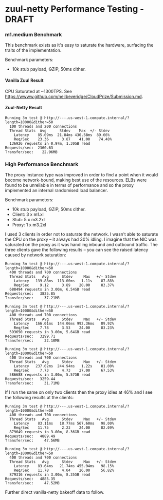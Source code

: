 # zuul-netty Performance Testing - DRAFT

### m1.medium Benchmark 
This benchmark exists as it's easy to saturate the hardware, surfacing the traits of the implementation.

Benchmark parameters:
- 10k stub payload, GZIP, 50ms dither.

#### Vanilla Zuul Result
CPU Saturated at ~1300TPS. See https://wwww.github.com/neilbeveridge/CloudPrize/Submission.md.

#### Zuul-Netty Result
```
Running 3m test @ http://---.us-west-1.compute.internal/?length=10000&dither=50
  100 threads and 200 connections
  Thread Stats  Avg      Stdev    Max  +/- Stdev
    Latency    85.09ms  21.84ms 430.58ms  89.66%
    Req/Sec    23.36      3.87    41.00    74.48%
  136926 requests in 0.97m, 1.30GB read
Requests/sec:  2360.63
Transfer/sec:    22.96MB
```

### High Performance Benchmark
The proxy instance type was improved in order to find a point when it would become network-bound, making best use of the resources. ELBs were found to be unreliable in terms of performance and so the proxy implemented an internal randomised load balancer.

Benchmark parameters:
- 10k stub payload, GZIP, 50ms dither.
- Client: 3 x m1.xl
- Stub: 5 x m3.2xl
- Proxy: 1 x m3.2xl

I used 3 clients in order not to saturate the network. I wasn't able to saturate the CPU on the proxy – it always had 30% idling. I imagine that the NIC was saturated on the proxy as it was handling inbound and outbound traffic. The three clients gave the following results – you can see the raised latency caused by network saturation:

```
Running 3m test @ http://---.us-west-1.compute.internal/?length=10000&dither=50
  400 threads and 700 connections
  Thread Stats   Avg      Stdev     Max   +/- Stdev
    Latency   139.88ms  113.00ms   1.11s    87.88%
    Req/Sec     9.12      3.89    20.00     83.37%
  688494 requests in 3.00m, 6.54GB read
Requests/sec:   3825.85
Transfer/sec:     37.21MB
```
```
Running 3m test @ http://---.us-west-1.compute.internal/?length=10000&dither=50
  400 threads and 700 connections
  Thread Stats   Avg      Stdev     Max   +/- Stdev
    Latency   166.01ms  144.06ms 992.36ms   89.92%
    Req/Sec     7.78      3.53    24.00     83.23%
  593650 requests in 3.00m, 5.64GB read
Requests/sec:   3299.71
Transfer/sec:     32.10MB
```
```
Running 3m test @ http://---.us-west-1.compute.internal/?length=10000&dither=50
  400 threads and 700 connections
  Thread Stats   Avg      Stdev     Max   +/- Stdev
    Latency   237.02ms  244.94ms   1.22s    81.00%
    Req/Sec     7.73      4.73    27.00     67.53%
  586688 requests in 3.00m, 5.57GB read
Requests/sec:   3259.44
Transfer/sec:     31.71MB
```

If I run the same on only two clients then the proxy idles at 46% and I see the following results at the clients:

```
Running 3m test @ http://---.us-west-1.compute.internal/?length=10000&dither=50
  400 threads and 700 connections
  Thread Stats   Avg      Stdev     Max   +/- Stdev
    Latency    83.11ms   18.77ms 567.60ms   98.00%
    Req/Sec    11.75      2.23    24.00     82.09%
  879649 requests in 3.00m, 8.36GB read
Requests/sec:   4889.49
Transfer/sec:     47.56MB
```
```
Running 3m test @ http://---.us-west-1.compute.internal/?length=10000&dither=50
  400 threads and 700 connections
  Thread Stats   Avg      Stdev     Max   +/- Stdev
    Latency    83.64ms   21.74ms 455.94ms   98.15%
    Req/Sec    11.78      4.04    26.00     56.82%
  879316 requests in 3.00m, 8.35GB read
Requests/sec:   4885.35
Transfer/sec:     47.52MB
```

Further direct vanilla-netty bakeoff data to follow.
